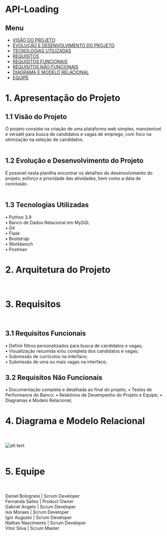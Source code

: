 # API-Loading

## Menu

<!--ts-->
   * [VISÃO DO PROJETO](###1.1Visão-do-Projeto)
   * [EVOLUÇÃO E DESENVOLVIMENTO DO PROJETO](###1.2-Evolução-e-Desenvolvimento-do-Projeto)
   * [TECNOLOGIAS UTILIZADAS](###1.3-Tecnologias-Utilizadas)
   * [REQUISITOS](###3.-Requisitos)
   * [REQUISITOS FUNCIONAIS](###3.1-Requisitos-Funcionais)
   * [REQUISITOS NÃO FUNCIONAIS](###3.2-Requisitos-Não-Funcionais)
   * [DIAGRAMA E MODELO RELACIONAL](###4.-Diagrama-e-Modelo-Relacional)
   * [EQUIPE](###5.-Equipe)
  
<!--te-->


# 1. Apresentação do Projeto</br>

## 1.1 Visão do Projeto</br>
O projeto consiste na criação de uma plataforma web simples, manutenível e versátil para busca de candidatos e vagas de emprego, com foco na otimização na seleção de candidatos.
</br></br>
## 1.2 Evolução e Desenvolvimento do Projeto</br>
É possível nesta planilha encontrar os detalhes do desenvolvimento do projeto, esforço e prioridade das atividades, bem como a data de conclusão.
</br></br>
## 1.3 Tecnologias Utilizadas</br>
•    Python 3.9</br>
•    Banco de Dados Relacional em MySQL</br>
•    Git</br>
•    Flask</br>
•    Bootstrap</br>
•    Workbench</br>
•    Postman</br>

# 2. Arquitetura do Projeto</br>

</br>

# 3. Requisitos</br></br>
## 3.1 Requisitos Funcionais</br>
•    Definir filtros personalizados para busca de candidatos e vagas;</br>
•    Visualização resumida e/ou completa dos candidatos e vagas;</br>
•    Submissão de currículos na interface;</br>
•    Submissão de uma ou mais vagas na interface;</br>


## 3.2 Requisitos Não Funcionais</br>
•    Documentação completa e detalhada ao final do projeto;
•    Testes de Performance do Banco;
•    Relatórios de Desempenho do Projeto e Equipe;
•    Diagramas e Modelo Relacional;

# 4. Diagrama e Modelo Relacional</br></br>

 ![alt text](https://cdn.discordapp.com/attachments/823696595077562389/832814542856781844/diagrama.png)
</br></br>

# 5. Equipe</br></br>
Daniel Bolognesi | Scrum Developer</br>
Fernanda Salles | Product Owner </br>
Gabriel Angelo | Scrum Developer</br>
Isis Moraes | Scrum Developer</br>
Igor Augusto | Scrum Developer</br>
Nathan Nascimento | Scrum Developer</br>
Vitor Silva | Scrum Master</br>
